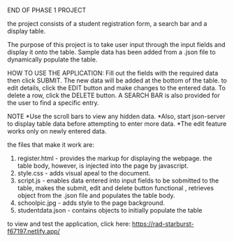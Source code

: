 END OF PHASE 1 PROJECT

the project consists of a student registration form, a search bar and a display table. 

The purpose of this project is to take user input through the input fields and display it onto the table. Sample data has been added from a .json file to dynamically populate the table.

HOW TO USE THE APPLICATION:
Fill out the fields with the required data then click SUBMIT. The new data will be added at the bottom of the table. to edit details, click the EDIT button and make changes to the entered data. To delete a row, click the DELETE button. A SEARCH BAR is also provided for the user to find a specific entry.

NOTE
*Use the scroll bars to view any hidden data.
*Also, start json-server to display table data before attempting to enter more data.
*The edit feature works only on newly entered data.

the files that make it work are: 
1. register.html - provides the markup for displaying the webpage. the table body, however, is injected into the page by javascript.
2. style.css - adds visual apeal to the document.
3. script.js - enables data entered into input fields to be sobmitted to the table, makes the submit, edit and delete button functional , retrieves object from the .json file and populates the table body. 
4. schoolpic.jpg - adds style to the page background.
5. studentdata.json - contains objects to initially populate the table

to view and test the application, click here: https://rad-starburst-f67197.netlify.app/